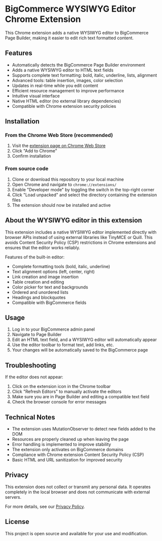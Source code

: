 # BigCommerce WYSIWYG Editor Chrome Extension

This Chrome extension adds a native WYSIWYG editor to BigCommerce Page Builder, making it easier to edit rich text formatted content.

## Features

- Automatically detects the BigCommerce Page Builder environment
- Adds a native WYSIWYG editor to HTML text fields
- Supports complete text formatting: bold, italic, underline, lists, alignment
- Advanced tools: table insertion, images, color selection
- Updates in real-time while you edit content
- Efficient resource management to improve performance
- Intuitive visual interface
- Native HTML editor (no external library dependencies)
- Compatible with Chrome extension security policies

## Installation

### From the Chrome Web Store (recommended)

1. Visit the [extension page on Chrome Web Store](https://chrome.google.com/webstore/detail/bigcommerce-wysiwyg-editor/ID)
2. Click "Add to Chrome"
3. Confirm installation

### From source code

1. Clone or download this repository to your local machine
2. Open Chrome and navigate to `chrome://extensions/`
3. Enable "Developer mode" by toggling the switch in the top-right corner
4. Click "Load unpacked" and select the directory containing the extension files
5. The extension should now be installed and active

## About the WYSIWYG editor in this extension

This extension includes a native WYSIWYG editor implemented directly with browser APIs instead of using external libraries like TinyMCE or Quill. This avoids Content Security Policy (CSP) restrictions in Chrome extensions and ensures that the editor works reliably.

Features of the built-in editor:
- Complete formatting tools (bold, italic, underline)
- Text alignment options (left, center, right)
- Link creation and image insertion
- Table creation and editing
- Color picker for text and backgrounds
- Ordered and unordered lists
- Headings and blockquotes
- Compatible with BigCommerce fields

## Usage

1. Log in to your BigCommerce admin panel
2. Navigate to Page Builder
3. Edit an HTML text field, and a WYSIWYG editor will automatically appear
4. Use the editor toolbar to format text, add links, etc.
5. Your changes will be automatically saved to the BigCommerce page

## Troubleshooting

If the editor does not appear:
1. Click on the extension icon in the Chrome toolbar
2. Click "Refresh Editors" to manually activate the editors
3. Make sure you are in Page Builder and editing a compatible text field
4. Check the browser console for error messages

## Technical Notes

- The extension uses MutationObserver to detect new fields added to the DOM
- Resources are properly cleaned up when leaving the page
- Error handling is implemented to improve stability
- The extension only activates on BigCommerce domains
- Compliance with Chrome extension Content Security Policy (CSP)
- Basic HTML and URL sanitization for improved security

## Privacy

This extension does not collect or transmit any personal data. It operates completely in the local browser and does not communicate with external servers.

For more details, see our [Privacy Policy](PRIVACY_POLICY.md).

## License

This project is open source and available for your use and modification. 
